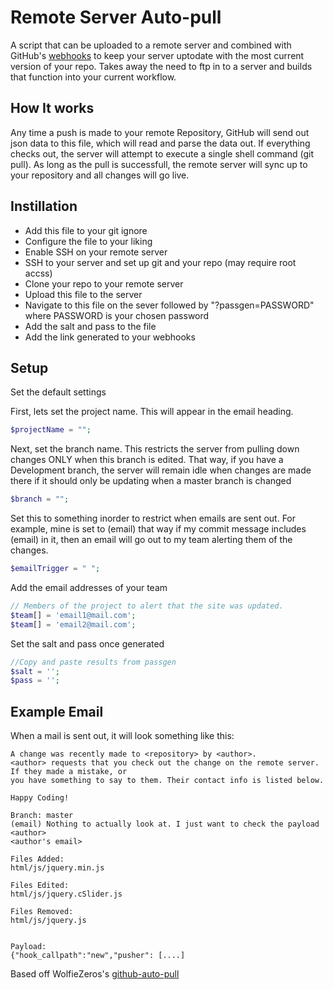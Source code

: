 Remote Server Auto-pull
======================

A script that can be uploaded to a remote server and combined with GitHub's [webhooks](https://help.github.com/articles/post-receive-hooks) to keep your server
uptodate with the most current version of your repo. Takes away the need to ftp in to a server and builds that 
function into your current workflow.

How It works
------------
Any time a push is made to your remote Repository, GitHub will send out json data to this file, which will read and
parse the data out. If everything checks out, the server will attempt to execute a single shell command (git pull).
As long as the pull is successfull, the remote server will sync up to your repository and all changes will go live.

Instillation
------------
  * Add this file to your git ignore
  * Configure the file to your liking
  * Enable SSH on your remote server
  * SSH to your server and set up git and your repo (may require root accss)
  * Clone your repo to your remote server
  * Upload this file to the server
  * Navigate to this file on the sever followed by "?passgen=PASSWORD" where PASSWORD is your chosen password
  * Add the salt and pass to the file
  * Add the link generated to your webhooks

Setup
-----
Set the default settings

First, lets set the project name. This will appear in the email heading.
````PHP
$projectName = ""; 
````

Next, set the branch name. This restricts the server from pulling down changes ONLY when this branch is edited.
That way, if you have a Development branch, the server will remain idle when changes are made there if it should
only be updating when a master branch is changed
````PHP
$branch = "";
````

Set this to something inorder to restrict when emails are sent out. For example, mine is set to (email) that way
if my commit message includes (email) in it, then an email will go out to my team alerting them of the changes.
````PHP
$emailTrigger = " "; 
````

Add the email addresses of your team
````PHP
// Members of the project to alert that the site was updated.
$team[] = 'email1@mail.com';
$team[] = 'email2@mail.com';
````

Set the salt and pass once generated
````PHP
//Copy and paste results from passgen
$salt = '';
$pass = '';
````

Example Email
-------------
When a mail is sent out, it will look something like this:
````
A change was recently made to <repository> by <author>.
<author> requests that you check out the change on the remote server. If they made a mistake, or 
you have something to say to them. Their contact info is listed below.

Happy Coding!

Branch: master
(email) Nothing to actually look at. I just want to check the payload
<author>
<author's email>

Files Added:
html/js/jquery.min.js

Files Edited:
html/js/jquery.cSlider.js

Files Removed:
html/js/jquery.js


Payload:
{"hook_callpath":"new","pusher": [....]
````
Based off WolfieZeros's [github-auto-pull](https://github.com/WolfieZero/github-auto-pull/blob/master/github.php)
